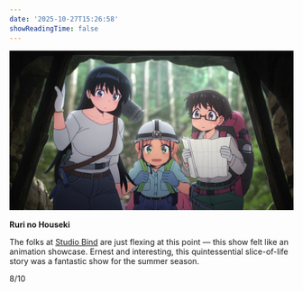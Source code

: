 ```yaml
---
date: '2025-10-27T15:26:58'
showReadingTime: false
---
```


![](assets/ruri-rocks-24859-1.jpg)

**Ruri no Houseki**

The folks at [Studio Bind](https://anilist.co/studio/6309/Studio-Bind) are just flexing at this point — this show felt like an animation showcase. Ernest and interesting, this quintessential slice-of-life story was a fantastic show for the summer season.

8/10